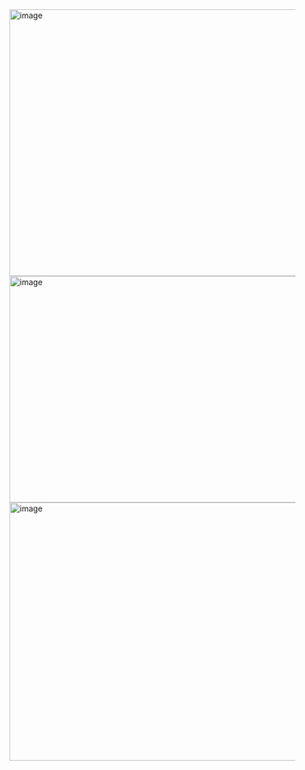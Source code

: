 <img width="847" height="470" alt="image" src="https://github.com/user-attachments/assets/447f7661-3e12-4ff5-a2e2-badad5d5afef" />


<img width="821" height="399" alt="image" src="https://github.com/user-attachments/assets/b8983d46-cd10-453d-8f31-71c0e487091b" />

<img width="821" height="455" alt="image" src="https://github.com/user-attachments/assets/f5c54352-0c6d-4511-95c7-86afe83f4f83" />



